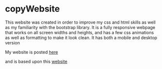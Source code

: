 # copyWebsite

This website was created in order to improve my css and html skills as well as my familiarity with the bootstrap library. It is a fully responsive webpage that works on all screen widths and heights, and has a few css animations as well as formatting to make it look clean. It has both a mobile and desktop version

My website is posted [here](https://michael-shu.github.io/copyWebsite/)

and is based upon this [website](https://myresourceslp.resourcesify.com/lp#/af/6259971d0a8300ea68b4d87c?sr=1&s1=1020280d51d6230001d9a5d92fe7a9&s2=&s3=&fn=%7Bfirst%7D&ln=%7Blast%7D&em=%7Bemail%7D&z=%7Bzip%7D&utm_source=r4m_1_5ceed0f80fef7d05ef33449a&utm_medium=cpa&utm_campaign=196)
